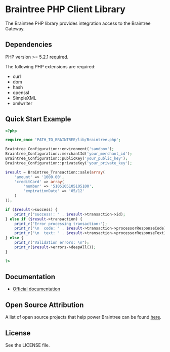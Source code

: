 # Braintree PHP Client Library

The Braintree PHP library provides integration access to the Braintree Gateway.

## Dependencies

PHP version >= 5.2.1 required.

The following PHP extensions are required:

* curl
* dom
* hash
* openssl
* SimpleXML
* xmlwriter

## Quick Start Example

```php
<?php

require_once 'PATH_TO_BRAINTREE/lib/Braintree.php';

Braintree_Configuration::environment('sandbox');
Braintree_Configuration::merchantId('your_merchant_id');
Braintree_Configuration::publicKey('your_public_key');
Braintree_Configuration::privateKey('your_private_key');

$result = Braintree_Transaction::sale(array(
    'amount' => '1000.00',
    'creditCard' => array(
        'number' => '5105105105105100',
        'expirationDate' => '05/12'
    )
));

if ($result->success) {
    print_r("success!: " . $result->transaction->id);
} else if ($result->transaction) {
    print_r("Error processing transaction:");
    print_r("\n  code: " . $result->transaction->processorResponseCode);
    print_r("\n  text: " . $result->transaction->processorResponseText);
} else {
    print_r("Validation errors: \n");
    print_r($result->errors->deepAll());
}

?>
```

## Documentation

 * [Official documentation](http://www.braintreepayments.com/docs/php)

## Open Source Attribution

A list of open source projects that help power Braintree can be found [here](https://www.braintreepayments.com/developers/open-source).

## License

See the LICENSE file.
